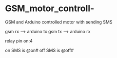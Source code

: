 # GSM_motor_controll-
GSM and Arduino controlled motor with sending SMS

gsm rx --> arduino tx
gsm tx --> arduino rx

relay pin on:4

on SMS is @on#
off SMS is @off#
